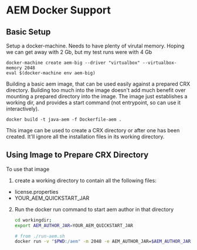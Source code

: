 # AEM Docker Support


## Basic Setup

Setup a docker-machine.  Needs to have plenty of virutal
memory. Hoping we can get away with 2 Gb, but my test runs were
with 4 Gb

    docker-machine create aem-big --driver "virtualbox" --virtualbox-memory 2048
    eval $(docker-machine env aem-big)

Building a basic aem image, that can be used easily against a
prepared CRX directory.  Building too much into the image doesn't
add much benefit over mounting a prepared directory into the
image.  The image just establishes a working dir, and provides a
start command (not entrypoint, so can use it interactively).

    docker build -t java-aem -f Dockerfile-aem .

This image can be used to create a CRX directory or after one has
been created.  It'll ignore all the installation files in its
working directory.

## Using Image to Prepare CRX Directory

To use that image

1. create a working directory to contain all the following files:

 - license.properties
 - YOUR_AEM_QUICKSTART_JAR


2. Run the docker run command to start aem author in that directory

     ```bash
     cd workingdir;
     export AEM_AUTHOR_JAR=YOUR_AEM_QUICKSTART_JAR

     # from ./run-aem.sh
     docker run -v "$PWD:/aem" -m 2048 -e AEM_AUTHOR_JAR=$AEM_AUTHOR_JAR -p 4502:4502 java-aem
     ```
